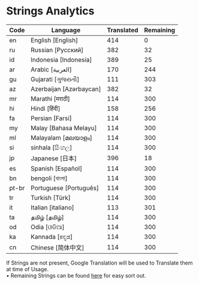 # Strings Analytics


| Code | Language | Translated | Remaining |
|----|-------|-------|---|
| en | English [English] | 414 | 0 |
| ru | Russian [Русский] | 382 | 32 |
| id | Indonesia [Indonesia] | 389 | 25 |
| ar | Arabic [العربية] | 170 | 244 |
| gu | Gujarati [ગુજરાતી] | 111 | 303 |
| az | Azerbaijan [Azərbaycan] | 382 | 32 |
| mr | Marathi [मराठी] | 114 | 300 |
| hi | Hindi [हिंदी] | 158 | 256 |
| fa | Persian [Farsi] | 114 | 300 |
| my | Malay [Bahasa Melayu] | 114 | 300 |
| ml | Malayalam [മലയാളം] | 114 | 300 |
| si | sinhala [සිංහල] | 114 | 300 |
| jp | Japanese [日本] | 396 | 18 |
| es | Spanish [Español] | 114 | 300 |
| bn | bengoli [বাংলা] | 114 | 300 |
| pt-br | Portuguese [Português] | 114 | 300 |
| tr | Turkish [Türk] | 114 | 300 |
| it | Italian [italiano] | 113 | 301 |
| ta | தமிழ் [தமிழ்] | 114 | 300 |
| od | Odia [ଓଡିଆ] | 114 | 300 |
| ka | Kannada [ಕನ್ನಡ] | 114 | 300 |
| cn | Chinese [简体中文] | 114 | 300 |


If Strings are not present, Google Translation will be used to Translate them at time of Usage.
<br>• Remaining Strings can be found [here](./remaining.csv) for easy sort out.